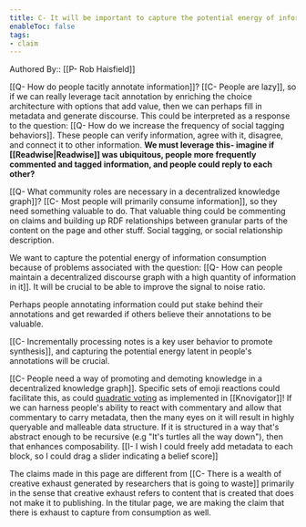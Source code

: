 ```yaml
---
title: C- It will be important to capture the potential energy of information consumption
enableToc: false
tags:
- claim
---
```

Authored By:: [[P- Rob Haisfield]]

[[Q- How do people tacitly annotate information]]? [[C- People are lazy]], so if we can really leverage tacit annotation by enriching the choice architecture with options that add value, then we can perhaps fill in metadata and generate discourse. This could be interpreted as a response to the question: [[Q- How do we increase the frequency of social tagging behaviors]]. These people can verify information, agree with it, disagree, and connect it to other information. **We must leverage this- imagine if [[Readwise|Readwise]] was ubiquitous, people more frequently commented and tagged information, and people could reply to each other?**

[[Q- What community roles are necessary in a decentralized knowledge graph]]? [[C- Most people will primarily consume information]], so they need something valuable to do. That valuable thing could be commenting on claims and building up RDF relationships between granular parts of the content on the page and other stuff. Social tagging, or social relationship description.

We want to capture the potential energy of information consumption because of problems associated with the question: [[Q- How can people maintain a decentralized discourse graph with a high quantity of information in it]]. It will be crucial to be able to improve the signal to noise ratio.

Perhaps people annotating information could put stake behind their annotations and get rewarded if others believe their annotations to be valuable.

[[C- Incrementally processing notes is a key user behavior to promote synthesis]], and capturing the potential energy latent in people's annotations will be crucial.

[[C- People need a way of promoting and demoting knowledge in a decentralized knowledge graph]]. Specific sets of emoji reactions could facilitate this, as could [quadratic voting](https://twitter.com/metamitya/status/1248768114768084994?s=20) as implemented in [[Knovigator]]! If we can harness people's ability to react with commentary and allow that commentary to carry metadata, then the many eyes on it will result in highly queryable and malleable data structure. If it is structured in a way that's abstract enough to be recursive (e.g "It's turtles all the way down"), then that enhances composability. [[I- I wish I could freely add metadata to each block, so I could drag a slider indicating a belief score]] 

The claims made in this page are different from [[C- There is a wealth of creative exhaust generated by researchers that is going to waste]] primarily in the sense that creative exhaust refers to content that is created that does not make it to publishing. In the titular page, we are making the claim that there is exhaust to capture from consumption as well.
